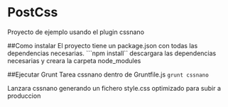 # PostCss
Proyecto de ejemplo usando el plugin cssnano

##Como instalar 
El proyecto tiene un package.json con todas las dependencias necesarias. 
```npm install`` descargara las dependencias necesarias y creara la carpeta node_modules

##Ejecutar Grunt
Tarea cssnano dentro de Gruntfile.js
```grunt cssnano``` 

Lanzara cssnano generando un fichero style.css optimizado para subir a produccion

